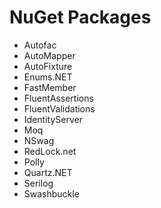 # NuGet Packages
* Autofac
* AutoMapper
* AutoFixture
* Enums.NET
* FastMember
* FluentAssertions
* FluentValidations
* IdentityServer
* Moq
* NSwag
* RedLock.net
* Polly
* Quartz.NET
* Serilog
* Swashbuckle

